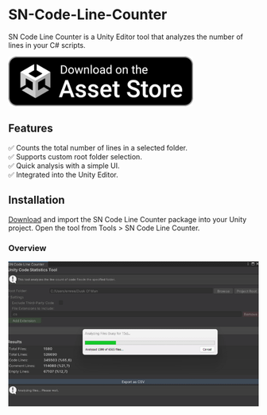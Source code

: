 # SN-Code-Line-Counter
SN Code Line Counter is a Unity Editor tool that analyzes the number of lines in your C# scripts.

[<img alt="Get it on Unity Asset Store" height="100" src="https://github.com/emreesen27/SN-Code-Line-Counter/blob/main/asset-store-badge.png?raw=true">](https://assetstore.unity.com/packages/slug/312453)

Features
------------
✅ Counts the total number of lines in a selected folder.<br/>
✅ Supports custom root folder selection.<br/>
✅ Quick analysis with a simple UI.<br/>
✅ Integrated into the Unity Editor.<br/>

Installation
------------
[Download](https://github.com/emreesen27/SN-Code-Line-Counter/releases) and import the SN Code Line Counter package into your Unity project.
Open the tool from Tools > SN Code Line Counter.

### Overview
<img src="https://github.com/emreesen27/SN-Code-Line-Counter/blob/main/ss.gif?rav=true" />
